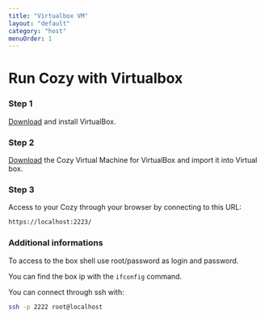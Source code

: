 ```yaml
---
title: "Virtualbox VM"
layout: "default"
category: "host"
menuOrder: 1
---
```


# Run Cozy with Virtualbox

### Step 1

[Download](https://www.virtualbox.org/wiki/Downloads) and install VirtualBox.

### Step 2

[Download](http://files.cozycloud.cc/cozycloud-virtualimage.zip) the Cozy 
Virtual Machine for VirtualBox and import it into Virtual box.

### Step 3

Access to your Cozy through your browser by connecting to this URL:

```bash
https://localhost:2223/
```

### Additional informations

To access to the box shell use root/password as login and password.

You can find the box ip with the `ifconfig` command.

You can connect through ssh with:

```bash
ssh -p 2222 root@localhost
```
